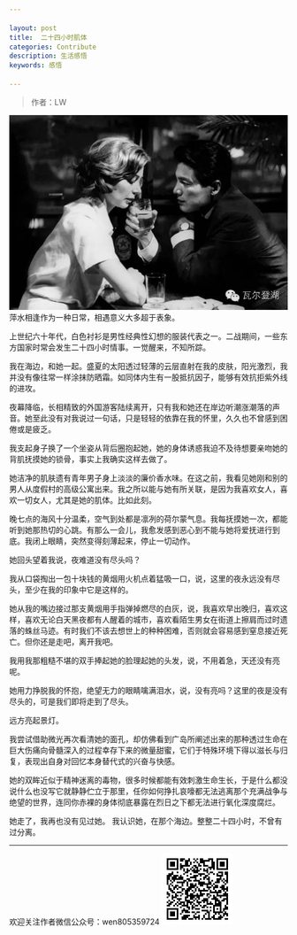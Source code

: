 ```yaml
---

layout: post
title:  二十四小时肌体
categories: Contribute
description: 生活感悟
keywords: 感悟

---
```

> 作者：LW


![](/images/contribute/C02.jpg)
萍水相逢作为一种日常，相遇意义大多超于表象。

上世纪六十年代，白色衬衫是男性经典性幻想的服装代表之一。二战期间，一些东方国家时常会发生二十四小时情事。一觉醒来，不知所踪。

我在海边，和她一起。盛夏的太阳透过轻薄的云层直射在我的皮肤，阳光激烈，我并没有像往常一样涂抹防晒霜。如同体内生有一股抵抗因子，能够有效抗拒紫外线的进攻。

夜幕降临，长相精致的外国游客陆续离开，只有我和她还在岸边听潮涨潮落的声音。她至此没有对我说过一句话，只是轻轻的依靠在我的怀里，久久也不曾感到困倦或是疲乏。

我支起身子换了一个坐姿从背后圈抱起她，她的身体诱惑我迫不及待想要亲吻她的背肌抚摸她的锁骨，事实上我确实这样去做了。

她洁净的肌肤遗有青年男子身上淡淡的廉价香水味。在这之前，我看见她刚和别的男人从度假村的高级公寓出来。我之所以能与她有所关联，是因为我喜欢女人，喜欢一切女人，尤其是她的肌体。比如此刻。

晚七点的海风十分温柔，空气到处都是凛冽的荷尔蒙气息。我每抚摸她一次，都能听到她那热切的心跳。有那么一会儿，我愈发感到恶心到不能与她将爱抚进行到底。我闭上眼睛，突然变得刻薄起来，停止一切动作。

她回头望着我说，夜难道没有尽头吗？ 

我从口袋掏出一包十块钱的黄烟用火机点着猛吸一口，说，这里的夜永远没有尽头，至少在我的印象中它是这样的。

她从我的嘴边接过那支黄烟用手指弹掉燃尽的白灰，说，我喜欢早出晚归，喜欢这样，喜欢无论白天黑夜都有人醒着的城市，喜欢看陌生男女在街道上擦肩而过时遗落的蛛丝马迹。有时我们不该去想世上的种种困难，否则就会容易感到窒息接近死亡。但你还是走吧，离开我吧。

我用我那粗糙不堪的双手捧起她的脸理起她的头发，说，不用着急，天还没有亮呢。

她用力挣脱我的怀抱，绝望无力的眼睛噙满泪水，说，没有亮吗？这里的夜是没有尽头的，可是我们即将走到了尽头。 

远方亮起景灯。

我尝试借助微光再次看清她的面孔，却仿佛看到广岛所阐述出来的那种透过生命在巨大伤痛向骨髓深入的过程幸存下来的微量甜蜜，它们于特殊环境下得以滋长与归复，表现出自身对回忆本身替代式的兴奋与快感。

她的双眸近似于精神迷离的毒物，很多时候都能有效刺激生命生长，于是什么都没说什么也没写它就静静伫立于那里，任你如何挣扎哀嚎都无法逃离那个充满战争与绝望的世界，连同你赤裸的身体彻底暴露在烈日之下都无法进行氧化深度腐烂。

她走了，我再也没有见过她。
我认识她，在那个海边。整整二十四小时，不曾有过分离。

***
欢迎关注作者微信公众号：wen805359724 ![](/images/contribute/Public-number.bmp)